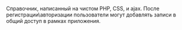 Справочник, написанный на чистом PHP, CSS, и ajax. После регистрации\авторизации пользователи могут добавлять записи в общий доступ в рамках приложения.
 
